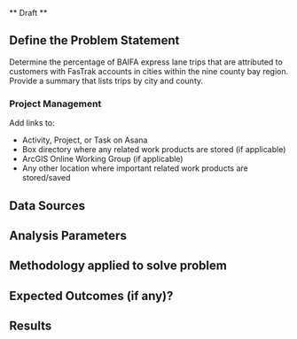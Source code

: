 ** Draft **

## Define the Problem Statement
Determine the percentage of BAIFA express lane trips that are attributed to customers with FasTrak accounts in cities within the nine county bay region.  Provide a summary that lists trips by city and county.

### Project Management 

Add links to:
- Activity, Project, or Task on Asana 
- Box directory where any related work products are stored (if applicable) 
- ArcGIS Online Working Group (if applicable) 
- Any other location where important related work products are stored/saved 

## Data Sources

## Analysis Parameters

## Methodology applied to solve problem

## Expected Outcomes (if any)?

## Results
